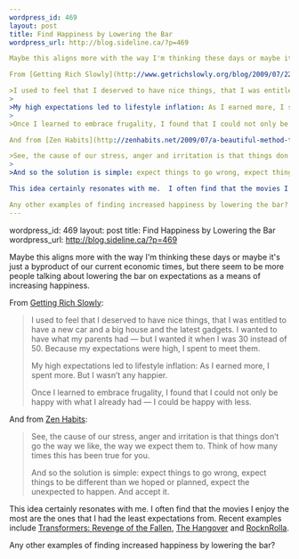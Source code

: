 ```yaml
--- 
wordpress_id: 469
layout: post
title: Find Happiness by Lowering the Bar
wordpress_url: http://blog.sideline.ca/?p=469

Maybe this aligns more with the way I'm thinking these days or maybe it's just a byproduct of our current economic times, but there seem to be more people talking about lowering the bar on expectations as a means of increasing happiness.

From [Getting Rich Slowly](http://www.getrichslowly.org/blog/2009/07/22/lower-your-expectations-increase-your-happiness/):

>I used to feel that I deserved to have nice things, that I was entitled to have a new car and a big house and the latest gadgets. I wanted to have what my parents had — but I wanted it when I was 30 instead of 50. Because my expectations were high, I spent to meet them.
>
>My high expectations led to lifestyle inflation: As I earned more, I spent more. But I wasn’t any happier.
>
>Once I learned to embrace frugality, I found that I could not only be happy with what I already had — I could be happy with less.

And from [Zen Habits](http://zenhabits.net/2009/07/a-beautiful-method-to-find-peace-of-mind/):

>See, the cause of our stress, anger and irritation is that things don’t go the way we like, the way we expect them to. Think of how many times this has been true for you.
>
>And so the solution is simple: expect things to go wrong, expect things to be different than we hoped or planned, expect the unexpected to happen. And accept it.

This idea certainly resonates with me.  I often find that the movies I enjoy the most are the ones that I had the least expectations from.  Recent examples include [Transformers: Revenge of the Fallen](http://www.imdb.com/title/tt1055369/), [The Hangover](http://www.imdb.com/title/tt1119646/) and [RocknRolla](http://www.imdb.com/title/tt1032755/).

Any other examples of finding increased happiness by lowering the bar?
--- 
```

wordpress_id: 469
layout: post
title: Find Happiness by Lowering the Bar
wordpress_url: http://blog.sideline.ca/?p=469

Maybe this aligns more with the way I'm thinking these days or maybe it's just a byproduct of our current economic times, but there seem to be more people talking about lowering the bar on expectations as a means of increasing happiness.

From [Getting Rich Slowly](http://www.getrichslowly.org/blog/2009/07/22/lower-your-expectations-increase-your-happiness/):

>I used to feel that I deserved to have nice things, that I was entitled to have a new car and a big house and the latest gadgets. I wanted to have what my parents had — but I wanted it when I was 30 instead of 50. Because my expectations were high, I spent to meet them.
>
>My high expectations led to lifestyle inflation: As I earned more, I spent more. But I wasn’t any happier.
>
>Once I learned to embrace frugality, I found that I could not only be happy with what I already had — I could be happy with less.

And from [Zen Habits](http://zenhabits.net/2009/07/a-beautiful-method-to-find-peace-of-mind/):

>See, the cause of our stress, anger and irritation is that things don’t go the way we like, the way we expect them to. Think of how many times this has been true for you.
>
>And so the solution is simple: expect things to go wrong, expect things to be different than we hoped or planned, expect the unexpected to happen. And accept it.

This idea certainly resonates with me.  I often find that the movies I enjoy the most are the ones that I had the least expectations from.  Recent examples include [Transformers: Revenge of the Fallen](http://www.imdb.com/title/tt1055369/), [The Hangover](http://www.imdb.com/title/tt1119646/) and [RocknRolla](http://www.imdb.com/title/tt1032755/).

Any other examples of finding increased happiness by lowering the bar?
